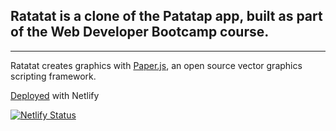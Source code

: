 ## Ratatat is a clone of the Patatap app, built as part of the Web Developer Bootcamp course.

---

Ratatat creates graphics with [Paper.js](http://paperjs.org/), an open source vector graphics scripting framework.

[Deployed](https://ratatat.netlify.app/) with Netlify

[![Netlify Status](https://api.netlify.com/api/v1/badges/f0afbdcb-e8d9-484a-a9d9-925d6697355d/deploy-status)](https://app.netlify.com/sites/ratatat/deploys)
